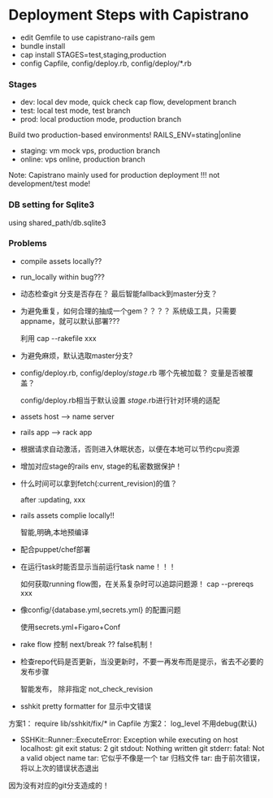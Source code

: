 # Deployment Steps with Capistrano

* edit Gemfile to use capistrano-rails gem
* bundle install
* cap install STAGES=test,staging,production
* config Capfile, config/deploy.rb, config/deploy/*.rb

### Stages

* dev:         local dev mode, quick check cap flow, development branch
* test:        local test mode, test branch
* prod:        local production mode, production branch

Build two production-based environments! RAILS_ENV=stating|online
* staging:     vm mock vps, production branch
* online:      vps online, production branch

Note: Capistrano mainly used for production deployment !!! not development/test mode!

### DB setting for Sqlite3

using shared_path/db.sqlite3

### Problems

* compile assets locally?? 

* run_locally within bug???

* 动态检查git 分支是否存在？ 最后智能fallback到master分支？

* 为避免重复，如何合理的抽成一个gem？？？？ 系统级工具，只需要appname，就可以默认部署???

  利用 cap --rakefile xxx

* 为避免麻烦，默认选取master分支?

* config/deploy.rb, config/deploy/_stage_.rb 哪个先被加载？ 变量是否被覆盖？

  config/deploy.rb相当于默认设置
  _stage_.rb进行针对环境的适配

* assets host --> name server
* rails app --> rack app
* 根据请求自动激活，否则进入休眠状态，以便在本地可以节约cpu资源
* 增加对应stage的rails env, stage的私密数据保护！

* 什么时间可以拿到fetch(:current_revision)的值？

  after :updating, xxx

* rails assets complie locally!! 

  智能,明确,本地预编译

* 配合puppet/chef部署

* 在运行task时能否显示当前运行task name！！！

  如何获取running flow图，在关系复杂时可以追踪问题源！
  cap --prereqs xxx

* 像config/{database.yml,secrets.yml} 的配置问题
  
  使用secrets.yml+Figaro+Conf

* rake flow 控制
 next/break ??
 false机制！

* 检查repo代码是否更新，当没更新时，不要一再发布而是提示，省去不必要的发布步骤

  智能发布， 除非指定 not_check_revision

* sshkit pretty formatter for 显示中文错误

方案1： require lib/sshkit/fix/* in Capfile
方案2： log_level 不用debug(默认)

* SSHKit::Runner::ExecuteError: Exception while executing on host localhost: git exit status: 2
git stdout: Nothing written
git stderr: fatal: Not a valid object name
tar: 它似乎不像是一个 tar 归档文件
tar: 由于前次错误，将以上次的错误状态退出

因为没有对应的git分支造成的！
